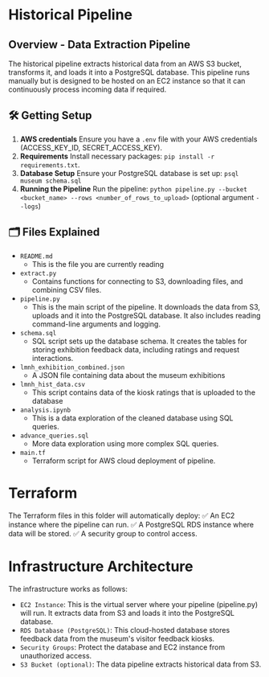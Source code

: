 # Historical Pipeline

##  Overview - Data Extraction Pipeline
The historical pipeline extracts historical data from an AWS S3 bucket, transforms it, and loads it into a PostgreSQL database. This pipeline runs manually but is designed to be hosted on an EC2 instance so that it can continuously process incoming data if required.

## 🛠️ Getting Setup

1. **AWS credentials** Ensure you have a `.env` file with your AWS credentials (ACCESS_KEY_ID, SECRET_ACCESS_KEY).
2. **Requirements** Install necessary packages: `pip install -r requirements.txt`.
3. **Database Setup** Ensure your PostgreSQL database is set up: `psql museum schema.sql`
4. **Running the Pipeline** Run the pipeline: `python pipeline.py --bucket <bucket_name> --rows <number_of_rows_to_upload>` (optional argument `--logs`)


## 🗂️ Files Explained

- `README.md`
  - This is the file you are currently reading
- `extract.py`
  - Contains functions for connecting to S3, downloading files, and combining CSV files.
- `pipeline.py`
  - This is the main script of the pipeline. It downloads the data from S3, uploads and it into the PostgreSQL database. It also includes reading command-line arguments and logging.
- `schema.sql`
  - SQL script sets up the database schema. It creates the tables for storing exhibition feedback data, including ratings and request interactions.
- `lmnh_exhibition_combined.json`
  - A JSON file containing data about the museum exhibitions
- `lmnh_hist_data.csv`
  - This script contains data of the kiosk ratings that is uploaded to the database
- `analysis.ipynb`
  - This is a data exploration of the cleaned database using SQL queries.
- `advance_queries.sql`
  - More data exploration using more complex SQL queries.
- `main.tf`
  - Terraform script for AWS cloud deployment of pipeline.

# Terraform
The Terraform files in this folder will automatically deploy:
✅ An EC2 instance where the pipeline can run.
✅ A PostgreSQL RDS instance where data will be stored.
✅ A security group to control access.

# Infrastructure Architecture
The infrastructure works as follows:
- `EC2 Instance`: This is the virtual server where your pipeline (pipeline.py) will run. It extracts data from S3 and loads it into the PostgreSQL database.
- `RDS Database (PostgreSQL)`: This cloud-hosted database stores feedback data from the museum's visitor feedback kiosks.
- `Security Groups`: Protect the database and EC2 instance from unauthorized access.
- `S3 Bucket (optional)`: The data pipeline extracts historical data from S3.

